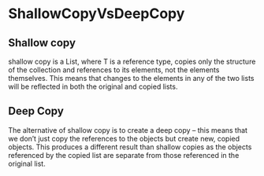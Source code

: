 # ShallowCopyVsDeepCopy

## Shallow copy
shallow copy is a List<T>, where T is a reference type, copies only the structure of the collection and references to its elements, not the elements themselves. This means that changes to the elements in any of the two lists will be reflected in both the original and copied lists.

## Deep Copy 
The alternative of shallow copy is to create a deep copy – this means that we don’t just copy the references to the objects but create new, copied objects. This produces a different result than shallow copies as the objects referenced by the copied list are separate from those referenced in the original list.
